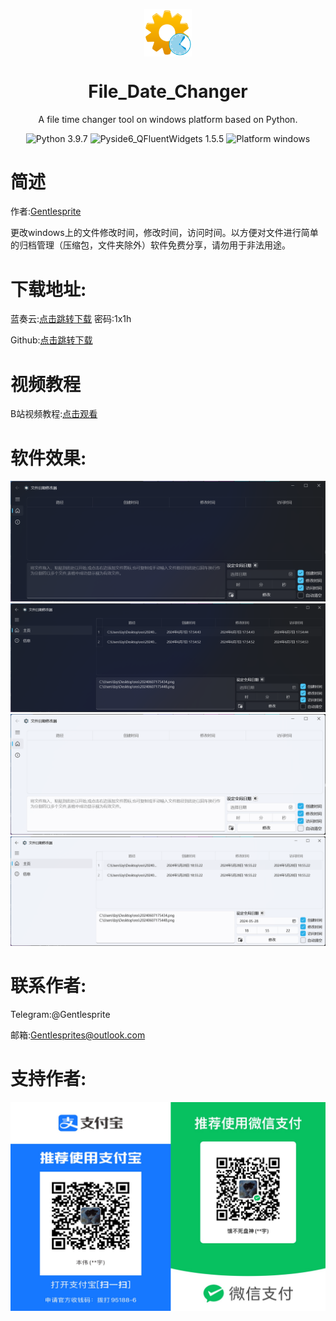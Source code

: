 <p align="center">
  <img width="15%" align="center" src="https://github.com/Gentlesprite/File_Date_Changer/blob/main/res/logo.png" alt="logo">
</p>
  <h1 align="center">
  File_Date_Changer
</h1>
<p align="center">
  A file time changer tool on windows platform based on Python.
</p>
<p align="center">
  <a style="text-decoration:none">
    <img src="https://img.shields.io/badge/Python-3.9.7-blue.svg?color=00B16A" alt="Python 3.9.7"/>
  </a>
    <a style="text-decoration:none">
    <img src="https://img.shields.io/badge/Pyside6_QFluentWidgets-1.5.5%20-blue?color=00B16A" alt="Pyside6_QFluentWidgets 1.5.5"/>
  </a>
  <a style="text-decoration:none">
    <img src="https://img.shields.io/badge/Platform-Windows%20-blue?color=00B16A" alt="Platform windows"/>
  </a>
</p>
  
# 简述

作者:[Gentlesprite](https://github.com/Gentlesprite)

更改windows上的文件修改时间，修改时间，访问时间。以方便对文件进行简单的归档管理（压缩包，文件夹除外）软件免费分享，请勿用于非法用途。

# 下载地址:
蓝奏云:[点击跳转下载](https://wwm.lanzn.com/b0foiwt6f) 密码:1x1h

Github:[点击跳转下载](https://github.com/Gentlesprite/File_Date_Changer/releases)

# 视频教程

B站视频教程:[点击观看](https://www.bilibili.com/video/BV1LkxkevEVj/)


# 软件效果:
![image](https://github.com/Gentlesprite/File_Date_Changer/blob/main/res/20240607175434.png)
![image](https://github.com/Gentlesprite/File_Date_Changer/blob/main/res/20240607175514.png)
![image](https://github.com/Gentlesprite/File_Date_Changer/blob/main/res/20240607175448.png)
![image](https://github.com/Gentlesprite/File_Date_Changer/blob/main/res/20240607175527.png)

# 联系作者:
  Telegram:@Gentlesprite
  
  邮箱:Gentlesprites@outlook.com

  # 支持作者:

![image](https://github.com/Gentlesprite/file-date-changer/blob/main/res/pay.png)
